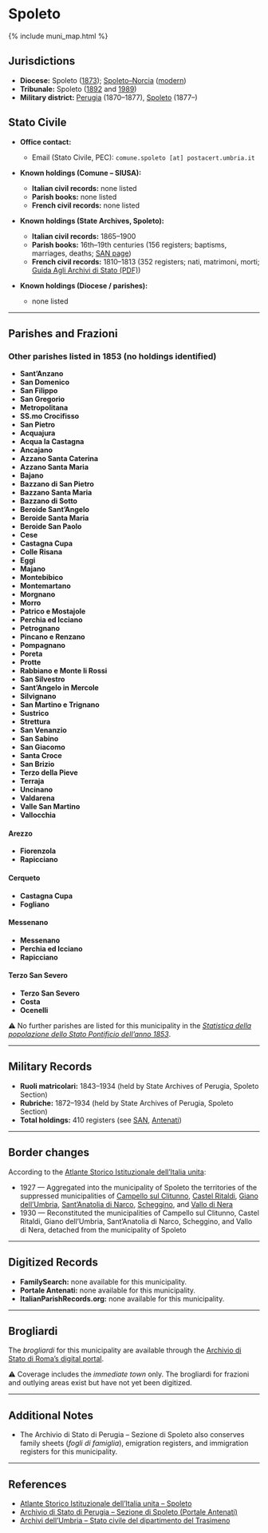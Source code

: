 # Spoleto

{% include muni_map.html %}

## Jurisdictions

* **Diocese:** Spoleto ([1873](https://www.google.it/books/edition/Il_libro_de_comuni_del_Regno_d_Italia_co/WF9mfeJJcDEC?gbpv=1)); [Spoleto–Norcia](../dio/spoleto.md) ([modern](https://www.chiesacattolica.it/annuario-cei/ricerca-parrocchie/))
* **Tribunale:** Spoleto ([1892](https://www.google.it/books/edition/Bollettino_ufficiale_del_Ministero_di_gr/kRXd4t5fK-0C?hl=en&gbpv=1&pg=PA457&printsec=frontcover) and [1989](https://www.google.it/books/edition/Gazzetta_ufficiale_della_Repubblica_ital/-Z6nogg-qMQC?hl=en&gbpv=1&pg=RA8-PA38&printsec=frontcover))
* **Military district:** [Perugia](../mil/perugia.md) (1870–1877), [Spoleto](../mil/spoleto.md) (1877–)

## Stato Civile

* **Office contact:**

  * Email (Stato Civile, PEC): `comune.spoleto [at] postacert.umbria.it`

* **Known holdings (Comune – SIUSA):**

  * **Italian civil records:** none listed
  * **Parish books:** none listed
  * **French civil records:** none listed

* **Known holdings (State Archives, Spoleto):**

  * **Italian civil records:** 1865–1900 
  * **Parish books:** 16th–19th centuries (156 registers; baptisms, marriages, deaths; [SAN page](http://www.san.beniculturali.it/web/san/sogc-scheda-complesso?codiSanCompl=san.cat.complArch.46303&step=dettaglio&id=46303))
  * **French civil records:** 1810–1813 (352 registers; nati, matrimoni, morti; [Guida Agli Archivi di Stato (PDF)](http://www.maas.ccr.it/PDF/Perugia.pdf))

* **Known holdings (Diocese / parishes):**

  * none listed

---

## Parishes and Frazioni

### Other parishes listed in 1853 (no holdings identified)

* **Sant’Anzano**
* **San Domenico**
* **San Filippo**
* **San Gregorio**
* **Metropolitana**
* **SS.mo Crocifisso**
* **San Pietro**
* **Acquajura**
* **Acqua la Castagna**
* **Ancajano**
* **Azzano Santa Caterina**
* **Azzano Santa Maria**
* **Bajano**
* **Bazzano di San Pietro**
* **Bazzano Santa Maria**
* **Bazzano di Sotto**
* **Beroide Sant’Angelo**
* **Beroide Santa Maria**
* **Beroide San Paolo**
* **Cese**
* **Castagna Cupa**
* **Colle Risana**
* **Eggi**
* **Majano**
* **Montebibico**
* **Montemartano**
* **Morgnano**
* **Morro**
* **Patrico e Mostajole**
* **Perchia ed Icciano**
* **Petrognano**
* **Pincano e Renzano**
* **Pompagnano**
* **Poreta**
* **Protte**
* **Rabbiano e Monte li Rossi**
* **San Silvestro**
* **Sant’Angelo in Mercole**
* **Silvignano**
* **San Martino e Trignano**
* **Sustrico**
* **Strettura**
* **San Venanzio**
* **San Sabino**
* **San Giacomo**
* **Santa Croce**
* **San Brizio**
* **Terzo della Pieve**
* **Terraja**
* **Uncinano**
* **Valdarena**
* **Valle San Martino**
* **Vallocchia**

#### Arezzo

* **Fiorenzola**
* **Rapicciano**

#### Cerqueto

* **Castagna Cupa**
* **Fogliano**

#### Messenano

* **Messenano**
* **Perchia ed Icciano**
* **Rapicciano**

#### Terzo San Severo

* **Terzo San Severo**
* **Costa**
* **Ocenelli**

⚠️ No further parishes are listed for this municipality in the *[Statistica della popolazione dello Stato Pontificio dell’anno 1853](https://www.google.it/books/edition/Statistics_della_popolazione_dello_Stato/v6dCAQAAMAAJ)*.

---

## Military Records

* **Ruoli matricolari:** 1843–1934 (held by State Archives of Perugia, Spoleto Section)  
* **Rubriche:** 1872–1934 (held by State Archives of Perugia, Spoleto Section)  
* **Total holdings:** 410 registers (see [SAN](http://www.san.beniculturali.it/web/san/dettaglio-complesso-documentario?step=dettaglio&codiSanCompl=san.cat.complArch.71527&idSogc=&id=71527), [Antenati](https://antenati.cultura.gov.it/archivio/archivio-di-stato-di-perugia-sezione-di-spoleto/))

---

## Border changes

According to the [Atlante Storico Istituzionale dell’Italia unita](http://dati.san.beniculturali.it/asi/local/detail.html?UA05121):

* 1927 — Aggregated into the municipality of Spoleto the territories of the suppressed municipalities of [Campello sul Clitunno](campello_sul_clitunno.md), [Castel Ritaldi](castel_ritaldi.md), [Giano dell’Umbria](giano_dell_umbria.md), [Sant’Anatolia di Narco](sant_anatolia_di_narco.md), [Scheggino](scheggino.md), and [Vallo di Nera](vallo_di_nera.md)
* 1930 — Reconstituted the municipalities of Campello sul Clitunno, Castel Ritaldi, Giano dell’Umbria, Sant’Anatolia di Narco, Scheggino, and Vallo di Nera, detached from the municipality of Spoleto

---

## Digitized Records

* **FamilySearch:** none available for this municipality.
* **Portale Antenati:** none available for this municipality.
* **ItalianParishRecords.org:** none available for this municipality.

---

## Brogliardi

The *brogliardi* for this municipality are available through the [Archivio di Stato di Roma’s digital portal](https://imagoarchiviodistatoroma.cultura.gov.it/Gregoriano/s_brogliardi.php?Provincia=Spoleto&Denominazione=Spoleto).

⚠️ Coverage includes the *immediate town* only. The brogliardi for frazioni and outlying areas exist but have not yet been digitized.

---

## Additional Notes

* The Archivio di Stato di Perugia – Sezione di Spoleto also conserves family sheets (*fogli di famiglia*), emigration registers, and immigration registers for this municipality.

---

## References

* [Atlante Storico Istituzionale dell’Italia unita – Spoleto](http://dati.san.beniculturali.it/asi/local/detail.html?UA05121)
* [Archivio di Stato di Perugia – Sezione di Spoleto (Portale Antenati)](https://antenati.cultura.gov.it/archivio/archivio-di-stato-di-perugia-sezione-di-spoleto/)
* [Archivi dell’Umbria – Stato civile del dipartimento del Trasimeno](http://www.maas.ccr.it/PDF/Perugia.pdf)
